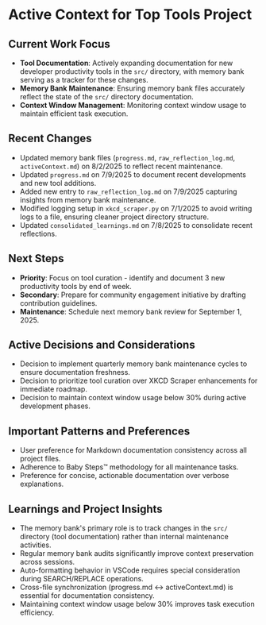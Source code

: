 # Active Context for Top Tools Project

## Current Work Focus

- **Tool Documentation**: Actively expanding documentation for new developer productivity tools in the `src/` directory,
  with memory bank serving as a tracker for these changes.
- **Memory Bank Maintenance**: Ensuring memory bank files accurately reflect the state of the `src/` directory
  documentation.
- **Context Window Management**: Monitoring context window usage to maintain efficient task execution.

## Recent Changes

- Updated memory bank files (`progress.md`, `raw_reflection_log.md`, `activeContext.md`) on 8/2/2025 to reflect recent
  maintenance.
- Updated `progress.md` on 7/9/2025 to document recent developments and new tool additions.
- Added new entry to `raw_reflection_log.md` on 7/9/2025 capturing insights from memory bank maintenance.
- Modified logging setup in `xkcd_scraper.py` on 7/1/2025 to avoid writing logs to a file, ensuring cleaner project
  directory structure.
- Updated `consolidated_learnings.md` on 7/8/2025 to consolidate recent reflections.

## Next Steps

- **Priority**: Focus on tool curation - identify and document 3 new productivity tools by end of week.
- **Secondary**: Prepare for community engagement initiative by drafting contribution guidelines.
- **Maintenance**: Schedule next memory bank review for September 1, 2025.

## Active Decisions and Considerations

- Decision to implement quarterly memory bank maintenance cycles to ensure documentation freshness.
- Decision to prioritize tool curation over XKCD Scraper enhancements for immediate roadmap.
- Decision to maintain context window usage below 30% during active development phases.

## Important Patterns and Preferences

- User preference for Markdown documentation consistency across all project files.
- Adherence to Baby Steps™ methodology for all maintenance tasks.
- Preference for concise, actionable documentation over verbose explanations.

## Learnings and Project Insights

- The memory bank's primary role is to track changes in the `src/` directory (tool documentation) rather than internal
  maintenance activities.
- Regular memory bank audits significantly improve context preservation across sessions.
- Auto-formatting behavior in VSCode requires special consideration during SEARCH/REPLACE operations.
- Cross-file synchronization (progress.md ↔ activeContext.md) is essential for documentation consistency.
- Maintaining context window usage below 30% improves task execution efficiency.
